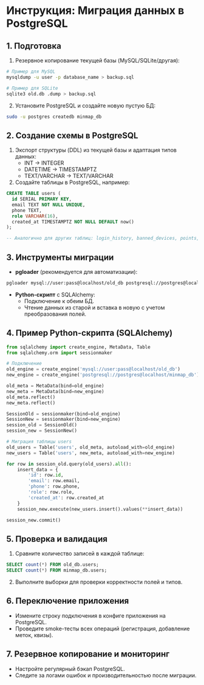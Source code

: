
# Инструкция: Миграция данных в PostgreSQL

## 1. Подготовка
1. Резервное копирование текущей базы (MySQL/SQLite/другая):
```bash
# Пример для MySQL
mysqldump -u user -p database_name > backup.sql

# Пример для SQLite
sqlite3 old.db .dump > backup.sql
```

2. Установите PostgreSQL и создайте новую пустую БД:
```bash
sudo -u postgres createdb minmap_db
```

## 2. Создание схемы в PostgreSQL
1. Экспорт структуры (DDL) из текущей базы и адаптация типов данных:
   - INT → INTEGER
   - DATETIME → TIMESTAMPTZ
   - TEXT/VARCHAR → TEXT/VARCHAR
2. Создайте таблицы в PostgreSQL, например:
```sql
CREATE TABLE users (
  id SERIAL PRIMARY KEY,
  email TEXT NOT NULL UNIQUE,
  phone TEXT,
  role VARCHAR(16),
  created_at TIMESTAMPTZ NOT NULL DEFAULT now()
);

-- Аналогично для других таблиц: login_history, banned_devices, points, zones, quiz_images и т.д.
```

## 3. Инструменты миграции
- **pgloader** (рекомендуется для автоматизации):
```bash
pgloader mysql://user:pass@localhost/old_db postgresql://postgres@localhost/minmap_db
```
- **Python-скрипт** с SQLAlchemy:
  - Подключение к обеим БД.
  - Чтение данных из старой и вставка в новую с учетом преобразования полей.

## 4. Пример Python-скрипта (SQLAlchemy)
```python
from sqlalchemy import create_engine, MetaData, Table
from sqlalchemy.orm import sessionmaker

# Подключение
old_engine = create_engine('mysql://user:pass@localhost/old_db')
new_engine = create_engine('postgresql://postgres@localhost/minmap_db')

old_meta = MetaData(bind=old_engine)
new_meta = MetaData(bind=new_engine)
old_meta.reflect()
new_meta.reflect()

SessionOld = sessionmaker(bind=old_engine)
SessionNew = sessionmaker(bind=new_engine)
session_old = SessionOld()
session_new = SessionNew()

# Миграция таблицы users
old_users = Table('users', old_meta, autoload_with=old_engine)
new_users = Table('users', new_meta, autoload_with=new_engine)

for row in session_old.query(old_users).all():
    insert_data = {
        'id': row.id,
        'email': row.email,
        'phone': row.phone,
        'role': row.role,
        'created_at': row.created_at
    }
    session_new.execute(new_users.insert().values(**insert_data))

session_new.commit()
```

## 5. Проверка и валидация
1. Сравните количество записей в каждой таблице:
```sql
SELECT count(*) FROM old_db.users;
SELECT count(*) FROM minmap_db.users;
```
2. Выполните выборки для проверки корректности полей и типов.

## 6. Переключение приложения
- Измените строку подключения в конфиге приложения на PostgreSQL.
- Проведите smoke-тесты всех операций (регистрация, добавление меток, квизы).

## 7. Резервное копирование и мониторинг
- Настройте регулярный бэкап PostgreSQL.
- Следите за логами ошибок и производительностью после миграции.

